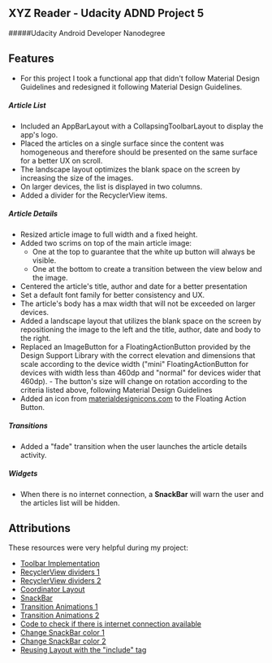 ## XYZ Reader - Udacity ADND Project 5 

#####Udacity Android Developer Nanodegree

## Features

- For this project I took a functional app that didn't follow Material Design Guidelines and redesigned it following Material Design Guidelines.

##### Article List

- Included an AppBarLayout with a CollapsingToolbarLayout to display the app's logo.
- Placed the articles on a single surface since the content was homogeneous and therefore should be presented on the same surface for a better UX on scroll.
- The landscape layout optimizes the blank space on the screen by increasing the size of the images.
- On larger devices, the list is displayed in two columns.
- Added a divider for the RecyclerView items.

##### Article Details

- Resized article image to full width and a fixed height.
- Added two scrims on top of the main article image: 
     - One at the top to guarantee that the white up button will always be visible.
     - One at the bottom to create a transition between the view below and the image.
- Centered the article's title, author and date for a better presentation
- Set a default font family for better consistency and UX.
- The article's body has a max width that will not be exceeded on larger devices.
- Added a landscape layout that utilizes the blank space on the screen by repositioning the image to the left and the title, author, date and body to the right.
- Replaced an ImageButton for a FloatingActionButton provided by the Design Support Library with the correct elevation and dimensions that scale according to the device width ("mini" FloatingActionButton for devices with width less than 460dp and "normal" for devices wider that 460dp).
       - The button's size will change on rotation according to the criteria listed above, following Material Design Guidelines
- Added an icon from [materialdesignicons.com](https://materialdesignicons.com/) to the Floating Action Button.

##### Transitions

- Added a "fade" transition when the user launches the article details activity.

##### Widgets

- When there is no internet connection, a **SnackBar** will warn the user and the articles list will be hidden.

## Attributions

These resources were very helpful during my project:

- [Toolbar Implementation](http://www.codexpedia.com/android/android-actionbar-vs-toolbar/)
- [RecyclerView dividers 1](https://proandroiddev.com/itemdecoration-in-android-e18a0692d848)
- [RecyclerView dividers 2](https://medium.com/@szholdiyarov/how-to-add-divider-to-list-and-recycler-views-858344450401)
- [Coordinator Layout](https://guides.codepath.com/android/handling-scrolls-with-coordinatorlayout)
- [SnackBar](https://www.androidhive.info/2015/09/android-material-design-snackbar-example/)
- [Transition Animations 1](http://lgvalle.xyz/2015/06/07/material-animations/)
- [Transition Animations 2](https://github.com/lgvalle/Material-Animations)
- [Code to check if there is internet connection available](https://stackoverflow.com/questions/4238921/detect-whether-there-is-an-internet-connection-available-on-android)
- [Change SnackBar color 1](https://stackoverflow.com/questions/34020891/how-to-change-background-color-of-the-snackbar)
- [Change SnackBar color 2](https://stackoverflow.com/questions/31590714/getcolorint-id-deprecated-on-android-6-0-marshmallow-api-23)
- [Reusing Layout with the "include" tag](http://hackjutsu.com/2015/10/19/Android%20reusing%20include%20tag/)

<br>

